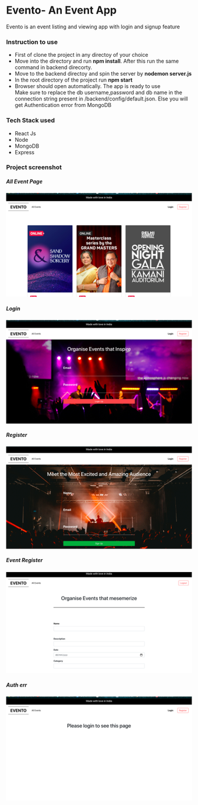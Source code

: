<h1>Evento- An Event App</h1>
<p>
  Evento is an event listing and viewing app with login and signup feature
  </p>

<h3>Instruction to use</h3>
<ul>
<li>
  First of clone the project in any directoy of your choice
  </li>
  <li>
    Move into the directory and run <strong>npm install</strong>. After
    this run the same command in backend direcorty.
    </li>
    <li>
      Move to the backend directoy and spin the server by <strong>nodemon server.js</strong>

  </li>
      <li>
        In the root directory of the project run <strong>npm start</strong>
        </li>

   <li>
          Browser should open automatically. The app is ready to use
          </li>
   <span>Make sure to replace the db username,password and db name in the connection string present in /backend/config/default.json. Else you will get Authentication error from MongoDB</span>
  </ul>

  <h3>Tech Stack used</h3>
<ul>
  <li>
    React Js
    </li>
    <li>
      Node
      </li>
      <li>
        MongoDB
        </li>
        <li>
          Express
          </li>
  </ul>
  
  <h3>Project screenshot</h3>
  <h5>All Event Page</h5>
  <img src='src/screenshots/allEvent.png'/>
  
  <h5>Login</h5>
  <img src='src/screenshots/login.png'/>
  
  
  <h5>Register</h5>
  <img src='src/screenshots/register.png'/>
  
  
  <h5>Event Register</h5>
  <img src='src/screenshots/event.png'/>
  
  <h5>Auth err</h5>
  <img src='src/screenshots/auth.png'/>
